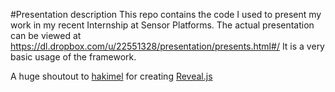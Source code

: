 #Presentation description
This repo contains the code I used to present my work in my recent Internship at Sensor Platforms.
The actual presentation can be viewed at https://dl.dropbox.com/u/22551328/presentation/presents.html#/ It is a very basic usage of the framework.

A huge shoutout to [hakimel][1] for creating [Reveal.js][2]

 [1]:http://twitter.com/hakimel
 [2]:http://lab.hakim.se/reveal-js/
